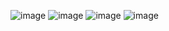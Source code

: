 ![image](https://github.com/user-attachments/assets/94e3b2fd-8bfa-4f8d-9f2f-e4abc979dd41)
![image](https://github.com/user-attachments/assets/c1e6dc57-266c-4eeb-b550-e3ef7c0465a2)
![image](https://github.com/user-attachments/assets/3a34c6f0-5eae-4850-b69e-109877ef6586)
![image](https://github.com/user-attachments/assets/e3aa3778-a541-40f3-b16b-06c8c4f91907)
